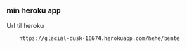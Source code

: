 ### min heroku app

Url til heroku 

```
    https://glacial-dusk-18674.herokuapp.com/hehe/bente
```

